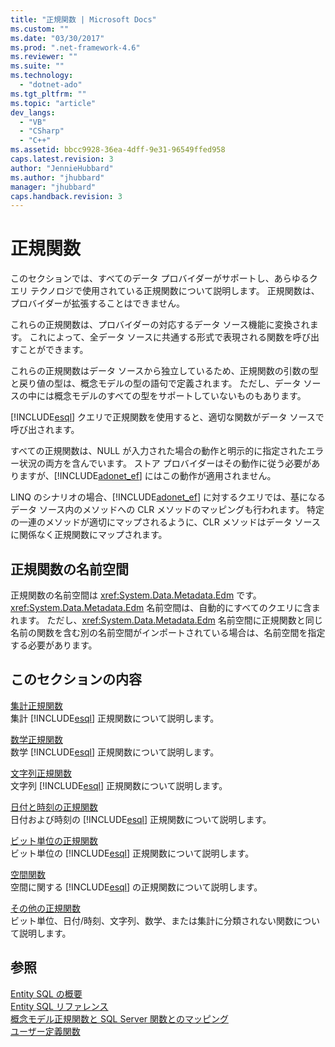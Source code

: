 ```yaml
---
title: "正規関数 | Microsoft Docs"
ms.custom: ""
ms.date: "03/30/2017"
ms.prod: ".net-framework-4.6"
ms.reviewer: ""
ms.suite: ""
ms.technology: 
  - "dotnet-ado"
ms.tgt_pltfrm: ""
ms.topic: "article"
dev_langs: 
  - "VB"
  - "CSharp"
  - "C++"
ms.assetid: bbcc9928-36ea-4dff-9e31-96549ffed958
caps.latest.revision: 3
author: "JennieHubbard"
ms.author: "jhubbard"
manager: "jhubbard"
caps.handback.revision: 3
---
```

# 正規関数
このセクションでは、すべてのデータ プロバイダーがサポートし、あらゆるクエリ テクノロジで使用されている正規関数について説明します。  正規関数は、プロバイダーが拡張することはできません。  
  
 これらの正規関数は、プロバイダーの対応するデータ ソース機能に変換されます。  これによって、全データ ソースに共通する形式で表現される関数を呼び出すことができます。  
  
 これらの正規関数はデータ ソースから独立しているため、正規関数の引数の型と戻り値の型は、概念モデルの型の語句で定義されます。  ただし、データ ソースの中には概念モデルのすべての型をサポートしていないものもあります。  
  
 [!INCLUDE[esql](../../../../../../includes/esql-md.md)] クエリで正規関数を使用すると、適切な関数がデータ ソースで呼び出されます。  
  
 すべての正規関数は、NULL が入力された場合の動作と明示的に指定されたエラー状況の両方を含んでいます。  ストア プロバイダーはその動作に従う必要がありますが、[!INCLUDE[adonet_ef](../../../../../../includes/adonet-ef-md.md)] にはこの動作が適用されません。  
  
 LINQ のシナリオの場合、[!INCLUDE[adonet_ef](../../../../../../includes/adonet-ef-md.md)] に対するクエリでは、基になるデータ ソース内のメソッドへの CLR メソッドのマッピングも行われます。  特定の一連のメソッドが適切にマップされるように、CLR メソッドはデータ ソースに関係なく正規関数にマップされます。  
  
## 正規関数の名前空間  
 正規関数の名前空間は <xref:System.Data.Metadata.Edm> です。  <xref:System.Data.Metadata.Edm> 名前空間は、自動的にすべてのクエリに含まれます。  ただし、<xref:System.Data.Metadata.Edm> 名前空間に正規関数と同じ名前の関数を含む別の名前空間がインポートされている場合は、名前空間を指定する必要があります。  
  
## このセクションの内容  
 [集計正規関数](../../../../../../docs/framework/data/adonet/ef/language-reference/aggregate-canonical-functions.md)  
 集計 [!INCLUDE[esql](../../../../../../includes/esql-md.md)] 正規関数について説明します。  
  
 [数学正規関数](../../../../../../docs/framework/data/adonet/ef/language-reference/math-canonical-functions.md)  
 数学 [!INCLUDE[esql](../../../../../../includes/esql-md.md)] 正規関数について説明します。  
  
 [文字列正規関数](../../../../../../docs/framework/data/adonet/ef/language-reference/string-canonical-functions.md)  
 文字列 [!INCLUDE[esql](../../../../../../includes/esql-md.md)] 正規関数について説明します。  
  
 [日付と時刻の正規関数](../../../../../../docs/framework/data/adonet/ef/language-reference/date-and-time-canonical-functions.md)  
 日付および時刻の [!INCLUDE[esql](../../../../../../includes/esql-md.md)] 正規関数について説明します。  
  
 [ビット単位の正規関数](../../../../../../docs/framework/data/adonet/ef/language-reference/bitwise-canonical-functions.md)  
 ビット単位の [!INCLUDE[esql](../../../../../../includes/esql-md.md)] 正規関数について説明します。  
  
 [空間関数](../../../../../../docs/framework/data/adonet/ef/language-reference/spatial-functions.md)  
 空間に関する [!INCLUDE[esql](../../../../../../includes/esql-md.md)] の正規関数について説明します。  
  
 [その他の正規関数](../../../../../../docs/framework/data/adonet/ef/language-reference/other-canonical-functions.md)  
 ビット単位、日付\/時刻、文字列、数学、または集計に分類されない関数について説明します。  
  
## 参照  
 [Entity SQL の概要](../../../../../../docs/framework/data/adonet/ef/language-reference/entity-sql-overview.md)   
 [Entity SQL リファレンス](../../../../../../docs/framework/data/adonet/ef/language-reference/entity-sql-reference.md)   
 [概念モデル正規関数と SQL Server 関数とのマッピング](../../../../../../docs/framework/data/adonet/ef/conceptual-model-canonical-to-sql-server-functions-mapping.md)   
 [ユーザー定義関数](../../../../../../docs/framework/data/adonet/ef/language-reference/user-defined-functions-entity-sql.md)